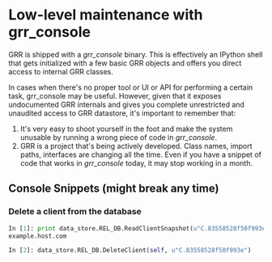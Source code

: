# Low-level maintenance with grr_console

GRR is shipped with a *grr_console* binary. This is effectively an IPython shell that gets initialized with a few basic GRR objects and offers you direct access to internal GRR classes.

In cases when there's no proper tool or UI or API for performing a certain task, grr_console may be useful. However, given that it exposes undocumented GRR internals and gives you complete unrestricted and unaudited access to GRR datastore, it's important to remember that:

1. It's very easy to shoot yourself in the foot and make the system unusable by running a wrong piece of code in *grr_console*.
1. GRR is a project that's being actively developed. Class names, import paths, interfaces are changing all the time. Even if you have a snippet of code that works in *grr_console* today, it may stop working in a month.

## Console Snippets (might break any time)

### Delete a client from the database

```python
In [1]: print data_store.REL_DB.ReadClientSnapshot(u"C.83558528f50f993e").knowledge_base.fqdn
example.host.com

In [2]: data_store.REL_DB.DeleteClient(self, u"C.83558528f50f993e")

```
